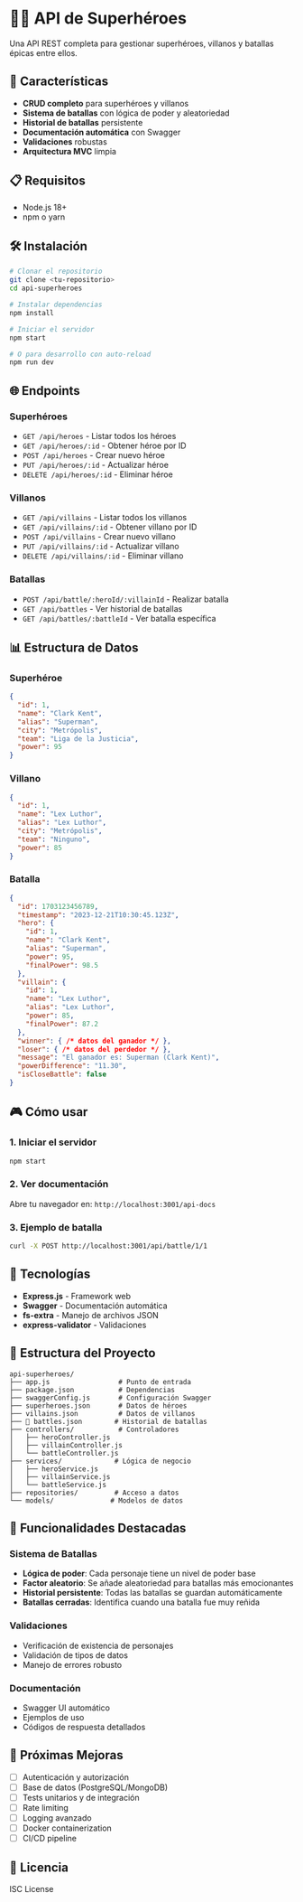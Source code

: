 # 🦸‍♂️ API de Superhéroes

Una API REST completa para gestionar superhéroes, villanos y batallas épicas entre ellos.

## 🚀 Características

- **CRUD completo** para superhéroes y villanos
- **Sistema de batallas** con lógica de poder y aleatoriedad
- **Historial de batallas** persistente
- **Documentación automática** con Swagger
- **Validaciones** robustas
- **Arquitectura MVC** limpia

## 📋 Requisitos

- Node.js 18+
- npm o yarn

## 🛠️ Instalación

```bash
# Clonar el repositorio
git clone <tu-repositorio>
cd api-superheroes

# Instalar dependencias
npm install

# Iniciar el servidor
npm start

# O para desarrollo con auto-reload
npm run dev
```

## 🌐 Endpoints

### Superhéroes
- `GET /api/heroes` - Listar todos los héroes
- `GET /api/heroes/:id` - Obtener héroe por ID
- `POST /api/heroes` - Crear nuevo héroe
- `PUT /api/heroes/:id` - Actualizar héroe
- `DELETE /api/heroes/:id` - Eliminar héroe

### Villanos
- `GET /api/villains` - Listar todos los villanos
- `GET /api/villains/:id` - Obtener villano por ID
- `POST /api/villains` - Crear nuevo villano
- `PUT /api/villains/:id` - Actualizar villano
- `DELETE /api/villains/:id` - Eliminar villano

### Batallas
- `POST /api/battle/:heroId/:villainId` - Realizar batalla
- `GET /api/battles` - Ver historial de batallas
- `GET /api/battles/:battleId` - Ver batalla específica

## 📊 Estructura de Datos

### Superhéroe
```json
{
  "id": 1,
  "name": "Clark Kent",
  "alias": "Superman",
  "city": "Metrópolis",
  "team": "Liga de la Justicia",
  "power": 95
}
```

### Villano
```json
{
  "id": 1,
  "name": "Lex Luthor",
  "alias": "Lex Luthor",
  "city": "Metrópolis",
  "team": "Ninguno",
  "power": 85
}
```

### Batalla
```json
{
  "id": 1703123456789,
  "timestamp": "2023-12-21T10:30:45.123Z",
  "hero": {
    "id": 1,
    "name": "Clark Kent",
    "alias": "Superman",
    "power": 95,
    "finalPower": 98.5
  },
  "villain": {
    "id": 1,
    "name": "Lex Luthor",
    "alias": "Lex Luthor",
    "power": 85,
    "finalPower": 87.2
  },
  "winner": { /* datos del ganador */ },
  "loser": { /* datos del perdedor */ },
  "message": "El ganador es: Superman (Clark Kent)",
  "powerDifference": "11.30",
  "isCloseBattle": false
}
```

## 🎮 Cómo usar

### 1. Iniciar el servidor
```bash
npm start
```

### 2. Ver documentación
Abre tu navegador en: `http://localhost:3001/api-docs`

### 3. Ejemplo de batalla
```bash
curl -X POST http://localhost:3001/api/battle/1/1
```

## 🔧 Tecnologías

- **Express.js** - Framework web
- **Swagger** - Documentación automática
- **fs-extra** - Manejo de archivos JSON
- **express-validator** - Validaciones

## 📁 Estructura del Proyecto

```
api-superheroes/
├── app.js                 # Punto de entrada
├── package.json           # Dependencias
├── swaggerConfig.js       # Configuración Swagger
├── superheroes.json       # Datos de héroes
├── villains.json          # Datos de villanos
├── 📄 battles.json        # Historial de batallas
├── controllers/           # Controladores
│   ├── heroController.js
│   ├── villainController.js
│   └── battleController.js
├── services/             # Lógica de negocio
│   ├── heroService.js
│   ├── villainService.js
│   └── battleService.js
├── repositories/         # Acceso a datos
└── models/              # Modelos de datos
```

## 🎯 Funcionalidades Destacadas

### Sistema de Batallas
- **Lógica de poder**: Cada personaje tiene un nivel de poder base
- **Factor aleatorio**: Se añade aleatoriedad para batallas más emocionantes
- **Historial persistente**: Todas las batallas se guardan automáticamente
- **Batallas cerradas**: Identifica cuando una batalla fue muy reñida

### Validaciones
- Verificación de existencia de personajes
- Validación de tipos de datos
- Manejo de errores robusto

### Documentación
- Swagger UI automático
- Ejemplos de uso
- Códigos de respuesta detallados

## 🚀 Próximas Mejoras

- [ ] Autenticación y autorización
- [ ] Base de datos (PostgreSQL/MongoDB)
- [ ] Tests unitarios y de integración
- [ ] Rate limiting
- [ ] Logging avanzado
- [ ] Docker containerization
- [ ] CI/CD pipeline

## 📝 Licencia

ISC License 